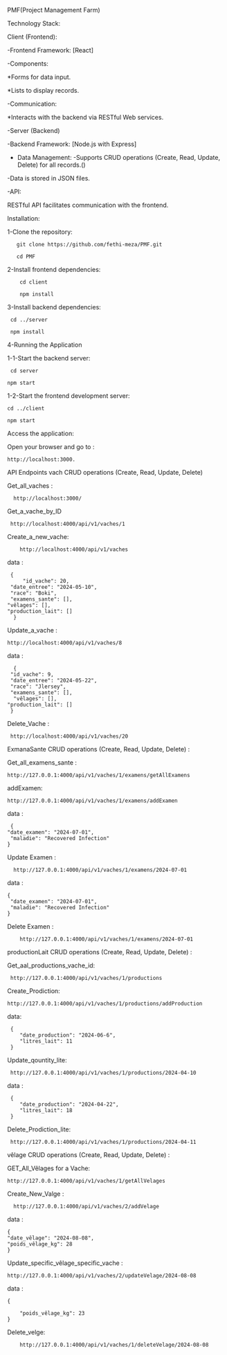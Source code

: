 PMF(Project Management Farm)


Technology Stack:

Client (Frontend):

-Frontend Framework: [React]

-Components:

  *Forms for data input.
  
  *Lists to display records.
  
-Communication:

 *Interacts with the backend via RESTful Web services.

-Server (Backend)

-Backend Framework: [Node.js with Express]

- Data Management:
-Supports CRUD operations (Create, Read, Update, Delete) for all records.()

-Data is stored in JSON files.

-API:

RESTful API facilitates communication with the frontend.



Installation:

1-Clone the repository:

       git clone https://github.com/fethi-meza/PMF.git
 
       cd PMF

 2-Install frontend dependencies:
 
        cd client
 
        npm install
 
3-Install backend dependencies:

     cd ../server
 
     npm install

 4-Running the Application
 
 1-1-Start the backend server:
 
     cd server
  
    npm start

 1-2-Start the frontend development server:
 
    cd ../client
  
    npm start

   Access the application: 
  
  Open your browser and go to :
           
    http://localhost:3000.

  
  API Endpoints
  vach CRUD operations (Create, Read, Update, Delete) 

   Get_all_vaches :
   
      http://localhost:3000/

   Get_a_vache_by_ID

     http://localhost:4000/api/v1/vaches/1

  Create_a_new_vache:
  
        http://localhost:4000/api/v1/vaches

data :

     {
         "id_vache": 20,
     "date_entree": "2024-05-10",
     "race": "Boki",
     "examens_sante": [],
    "vêlages": [],
    "production_lait": []
      }

Update_a_vache : 

    http://localhost:4000/api/v1/vaches/8

  data :

      {
     "id_vache": 9,
     "date_entree": "2024-05-22",
     "race": "Jlersey",
     "examens_sante": [],
      "vêlages": [],
    "production_lait": []
     }
Delete_Vache : 

     http://localhost:4000/api/v1/vaches/20

     
  ExmanaSante CRUD operations (Create, Read, Update, Delete) :


Get_all_examens_sante :

    http://127.0.0.1:4000/api/v1/vaches/1/examens/getAllExamens


addExamen:

    http://127.0.0.1:4000/api/v1/vaches/1/examens/addExamen

data :

     {
    "date_examen": "2024-07-01",
     "maladie": "Recovered Infection"
    }

Update Examen :

      http://127.0.0.1:4000/api/v1/vaches/1/examens/2024-07-01


data :

    {
     "date_examen": "2024-07-01",
     "maladie": "Recovered Infection"
    }


Delete Examen :

        http://127.0.0.1:4000/api/v1/vaches/1/examens/2024-07-01

productionLait CRUD operations (Create, Read, Update, Delete) :

Get_aal_productions_vache_id:

     http://127.0.0.1:4000/api/v1/vaches/1/productions

Create_Prodiction:

    http://127.0.0.1:4000/api/v1/vaches/1/productions/addProduction
    
data: 

     {
        "date_production": "2024-06-6",
        "litres_lait": 11
     } 

 Update_qountity_lite:

     http://127.0.0.1:4000/api/v1/vaches/1/productions/2024-04-10

data :

     {
        "date_production": "2024-04-22",
        "litres_lait": 18
     }

Delete_Prodiction_lite:

     http://127.0.0.1:4000/api/v1/vaches/1/productions/2024-04-11

vêlage CRUD operations (Create, Read, Update, Delete) :

GET_All_Vêlages for a Vache: 

    http://127.0.0.1:4000/api/v1/vaches/1/getAllVelages

 Create_New_Valge :

      http://127.0.0.1:4000/api/v1/vaches/2/addVelage

 data :

    {
    "date_vêlage": "2024-08-08",
    "poids_vêlage_kg": 28
    }

Update_specific_vêlage_specific_vache :

    http://127.0.0.1:4000/api/v1/vaches/2/updateVelage/2024-08-08

  data :
  
    {
        
        "poids_vêlage_kg": 23
    }

 Delete_velge:

        http://127.0.0.1:4000/api/v1/vaches/1/deleteVelage/2024-08-08


    
  
 


 
